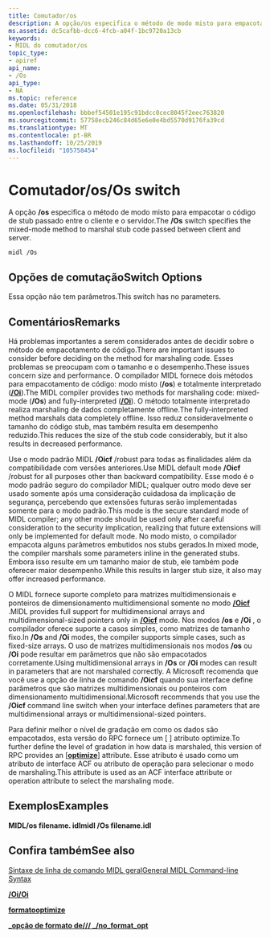 ```yaml
---
title: Comutador/os
description: A opção/os especifica o método de modo misto para empacotar o código de stub passado entre o cliente e o servidor.
ms.assetid: dc5cafbb-dcc6-4fcb-a04f-1bc9720a13cb
keywords:
- MIDL do comutador/os
topic_type:
- apiref
api_name:
- /Os
api_type:
- NA
ms.topic: reference
ms.date: 05/31/2018
ms.openlocfilehash: bbbef54501e195c91bdcc0cec8045f2eec763820
ms.sourcegitcommit: 57758ecb246c84d65e6e0e4bd5570d9176fa39cd
ms.translationtype: MT
ms.contentlocale: pt-BR
ms.lasthandoff: 10/25/2019
ms.locfileid: "105758454"
---
```

# <a name="os-switch"></a><span data-ttu-id="dd043-104">Comutador/os</span><span class="sxs-lookup"><span data-stu-id="dd043-104">/Os switch</span></span>

<span data-ttu-id="dd043-105">A opção **/os** especifica o método de modo misto para empacotar o código de stub passado entre o cliente e o servidor.</span><span class="sxs-lookup"><span data-stu-id="dd043-105">The **/Os** switch specifies the mixed-mode method to marshal stub code passed between client and server.</span></span>

``` syntax
midl /Os
```

## <a name="switch-options"></a><span data-ttu-id="dd043-106">Opções de comutação</span><span class="sxs-lookup"><span data-stu-id="dd043-106">Switch Options</span></span>

<span data-ttu-id="dd043-107">Essa opção não tem parâmetros.</span><span class="sxs-lookup"><span data-stu-id="dd043-107">This switch has no parameters.</span></span>

## <a name="remarks"></a><span data-ttu-id="dd043-108">Comentários</span><span class="sxs-lookup"><span data-stu-id="dd043-108">Remarks</span></span>

<span data-ttu-id="dd043-109">Há problemas importantes a serem considerados antes de decidir sobre o método de empacotamento de código.</span><span class="sxs-lookup"><span data-stu-id="dd043-109">There are important issues to consider before deciding on the method for marshaling code.</span></span> <span data-ttu-id="dd043-110">Esses problemas se preocupam com o tamanho e o desempenho.</span><span class="sxs-lookup"><span data-stu-id="dd043-110">These issues concern size and performance.</span></span> <span data-ttu-id="dd043-111">O compilador MIDL fornece dois métodos para empacotamento de código: modo misto (**/os**) e totalmente interpretado ([**/Oi**](-oi.md)).</span><span class="sxs-lookup"><span data-stu-id="dd043-111">The MIDL compiler provides two methods for marshaling code: mixed-mode (**/Os**) and fully-interpreted ([**/Oi**](-oi.md)).</span></span> <span data-ttu-id="dd043-112">O método totalmente interpretado realiza marshaling de dados completamente offline.</span><span class="sxs-lookup"><span data-stu-id="dd043-112">The fully-interpreted method marshals data completely offline.</span></span> <span data-ttu-id="dd043-113">Isso reduz consideravelmente o tamanho do código stub, mas também resulta em desempenho reduzido.</span><span class="sxs-lookup"><span data-stu-id="dd043-113">This reduces the size of the stub code considerably, but it also results in decreased performance.</span></span>

<span data-ttu-id="dd043-114">Use o modo padrão MIDL **/Oicf** /robust para todas as finalidades além da compatibilidade com versões anteriores.</span><span class="sxs-lookup"><span data-stu-id="dd043-114">Use MIDL default mode **/Oicf** /robust for all purposes other than backward compatibility.</span></span> <span data-ttu-id="dd043-115">Esse modo é o modo padrão seguro do compilador MIDL; qualquer outro modo deve ser usado somente após uma consideração cuidadosa da implicação de segurança, percebendo que extensões futuras serão implementadas somente para o modo padrão.</span><span class="sxs-lookup"><span data-stu-id="dd043-115">This mode is the secure standard mode of MIDL compiler; any other mode should be used only after careful consideration to the security implication, realizing that future extensions will only be implemented for default mode.</span></span> <span data-ttu-id="dd043-116">No modo misto, o compilador empacota alguns parâmetros embutidos nos stubs gerados.</span><span class="sxs-lookup"><span data-stu-id="dd043-116">In mixed mode, the compiler marshals some parameters inline in the generated stubs.</span></span> <span data-ttu-id="dd043-117">Embora isso resulte em um tamanho maior de stub, ele também pode oferecer maior desempenho.</span><span class="sxs-lookup"><span data-stu-id="dd043-117">While this results in larger stub size, it also may offer increased performance.</span></span>

<span data-ttu-id="dd043-118">O MIDL fornece suporte completo para matrizes multidimensionais e ponteiros de dimensionamento multidimensional somente no modo [**/Oicf**](-oi.md) .</span><span class="sxs-lookup"><span data-stu-id="dd043-118">MIDL provides full support for multidimensional arrays and multidimensional-sized pointers only in [**/Oicf**](-oi.md) mode.</span></span> <span data-ttu-id="dd043-119">Nos modos **/os** e **/Oi** , o compilador oferece suporte a casos simples, como matrizes de tamanho fixo.</span><span class="sxs-lookup"><span data-stu-id="dd043-119">In **/Os** and **/Oi** modes, the compiler supports simple cases, such as fixed-size arrays.</span></span> <span data-ttu-id="dd043-120">O uso de matrizes multidimensionais nos modos **/os** ou **/Oi** pode resultar em parâmetros que não são empacotados corretamente.</span><span class="sxs-lookup"><span data-stu-id="dd043-120">Using multidimensional arrays in **/Os** or **/Oi** modes can result in parameters that are not marshaled correctly.</span></span> <span data-ttu-id="dd043-121">A Microsoft recomenda que você use a opção de linha de comando **/Oicf** quando sua interface define parâmetros que são matrizes multidimensionais ou ponteiros com dimensionamento multidimensional.</span><span class="sxs-lookup"><span data-stu-id="dd043-121">Microsoft recommends that you use the **/Oicf** command line switch when your interface defines parameters that are multidimensional arrays or multidimensional-sized pointers.</span></span>

<span data-ttu-id="dd043-122">Para definir melhor o nível de gradação em como os dados são empacotados, esta versão do RPC fornece um \[ [](optimize.md) \] atributo optimize.</span><span class="sxs-lookup"><span data-stu-id="dd043-122">To further define the level of gradation in how data is marshaled, this version of RPC provides an \[[**optimize**](optimize.md)\] attribute.</span></span> <span data-ttu-id="dd043-123">Esse atributo é usado como um atributo de interface ACF ou atributo de operação para selecionar o modo de marshaling.</span><span class="sxs-lookup"><span data-stu-id="dd043-123">This attribute is used as an ACF interface attribute or operation attribute to select the marshaling mode.</span></span>

## <a name="examples"></a><span data-ttu-id="dd043-124">Exemplos</span><span class="sxs-lookup"><span data-stu-id="dd043-124">Examples</span></span>

<span data-ttu-id="dd043-125">**MIDL/os filename. idl**</span><span class="sxs-lookup"><span data-stu-id="dd043-125">**midl /Os filename.idl**</span></span>

## <a name="see-also"></a><span data-ttu-id="dd043-126">Confira também</span><span class="sxs-lookup"><span data-stu-id="dd043-126">See also</span></span>

<dl> <dt>

[<span data-ttu-id="dd043-127">Sintaxe de linha de comando MIDL geral</span><span class="sxs-lookup"><span data-stu-id="dd043-127">General MIDL Command-line Syntax</span></span>](general-midl-command-line-syntax.md)
</dt> <dt>

[<span data-ttu-id="dd043-128">**/Oi**</span><span class="sxs-lookup"><span data-stu-id="dd043-128">**/Oi**</span></span>](-oi.md)
</dt> <dt>

[<span data-ttu-id="dd043-129">**formato**</span><span class="sxs-lookup"><span data-stu-id="dd043-129">**optimize**</span></span>](optimize.md)
</dt> <dt>

[<span data-ttu-id="dd043-130">**\_opção de formato de/// \_**</span><span class="sxs-lookup"><span data-stu-id="dd043-130">**/no\_format\_opt**</span></span>](-no-format-opt.md)
</dt> </dl>

 

 




